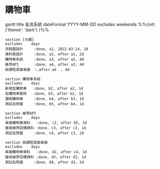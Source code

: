 # 購物車

<div class="mermaid">
gantt
    title 金流系統
    dateFormat  YYYY-MM-DD
    excludes weekends
    %%{init: {'theme': 'dark'} }%%

    section [大綱]
    excludes    days
    流程圖設計     :done, a1, 2022-03-14, 2d
    資料表設計     :done, a2, after a1, 2d
    購物車系統     :done, a3, after a2, 4d
    綠界API       :done, a4, after a3, 4d
    與課程頁面串接  :,after a4  , 4d
 
    section 購物車系統
    excludes    days
    新增至購物車   :done, b2, after a2, 1d
    從購物車刪除   :done, b3, after b2, 1d
    讀取購物車     :done, b4, after b3, 1d
    測試及除錯     :done, b5, after b4, 1d
    
    section 綠界API
    excludes    days
    串接購物車資料   :done, c2, after b5, 1d
    接收綠界回傳資料 :done, c3, after c2, 1d
    測試及除錯     :done, c4, after c3, 2d

    section 與課程頁面串接
    excludes    days
    串接購物車資料   :done, d2, after c4, 1d
    接收綠界回傳資料 :done, d3, after d2, 1d
    測試及除錯     :done, d4, after d3, 2d
</div>

<script src="https://cdn.jsdelivr.net/npm/mermaid/dist/mermaid.js"></script>
<script>
    mermaid.initialize({ startOnLoad: true });
</script>